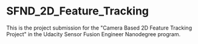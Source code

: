 # SFND_2D_Feature_Tracking
This is the project submission for the "Camera Based 2D Feature Tracking Project" in the Udacity Sensor Fusion Engineer Nanodegree program.
